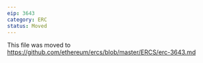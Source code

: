 ```yaml
---
eip: 3643
category: ERC
status: Moved
---
```


This file was moved to https://github.com/ethereum/ercs/blob/master/ERCS/erc-3643.md
